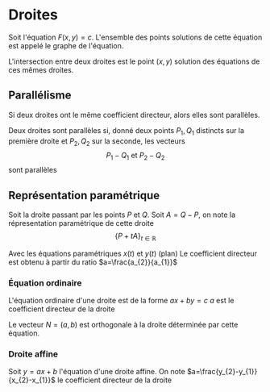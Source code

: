 # Droites
Soit l'équation $F(x,y)=c$.
L'ensemble des points solutions de cette équation est appelé le graphe de l'équation.

L'intersection entre deux droites est le point $(x,y)$ solution des équations de ces mêmes droites.

## Parallélisme
Si deux droites ont le même coefficient directeur, alors elles sont parallèles.

Deux droites sont parallèles si, donné deux points $P_{1},Q_{1}$ distincts sur la première droite et $P_{2},Q_{2}$ sur la seconde, les vecteurs $$P_{1}-Q_{1} \text{ et } P_{2}-Q_{2}$$ sont parallèles


## Représentation paramétrique
Soit la droite passant par les points $P$ et $Q$.
Soit $A=Q-P$, on note la répresentation paramétrique de cette droite $$\{ P+tA \}_{t\in \mathbb{R}}$$

Avec les équations paramétriques $x(t)$ et $y(t)$ (plan)
Le coefficient directeur est obtenu à partir du ratio $a=\frac{a_{2}}{a_{1}}$

### Équation ordinaire
L'équation ordinaire d'une droite est de la forme $ax+by=c$
$a$ est le coefficient directeur de la droite

Le vecteur $N=(a,b)$ est orthogonale à la droite déterminée par cette équation.

### Droite affine
Soit $y=ax+b$ l'équation d'une droite affine.
On note $a=\frac{y_{2}-y_{1}}{x_{2}-x_{1}}$ le coefficient directeur de la droite